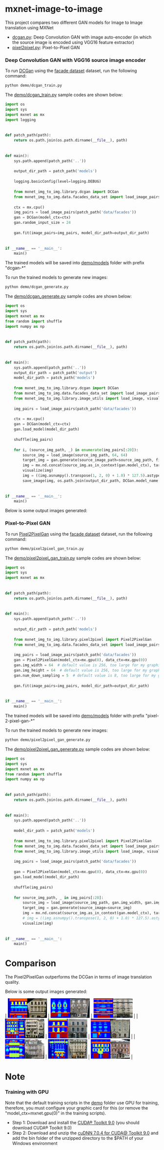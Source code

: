 # mxnet-image-to-image

This project compares two different GAN models for Image to Image translation using MXNet

* [dcgan.py](mxnet_img_to_img/library/dcgan.py): Deep Convolution GAN with image auto-encoder (in which the source 
image is encoded using VGG16 feature extractor)
* [pixel2pixel.py](mxnet_img_to_img/library/pixel2pixel.py): Pixel-to-Pixel GAN

### Deep Convolution GAN with VGG16 source image encoder

To run [DCGan](mxnet_img_to_img/library/dcgan.py) using 
the [facade dataset](http://cmp.felk.cvut.cz/~tylecr1/facade/) dataset, run the following command:

```bash
python demo/dcgan_train.py
```

The [demo/dcgan_train.py](demo/dcgan_train.py) sample codes are shown below:

```python
import os
import sys
import mxnet as mx
import logging


def patch_path(path):
    return os.path.join(os.path.dirname(__file__), path)


def main():
    sys.path.append(patch_path('..'))

    output_dir_path = patch_path('models')

    logging.basicConfig(level=logging.DEBUG)

    from mxnet_img_to_img.library.dcgan import DCGan
    from mxnet_img_to_img.data.facades_data_set import load_image_pairs

    ctx = mx.cpu()
    img_pairs = load_image_pairs(patch_path('data/facades'))
    gan = DCGan(model_ctx=ctx)
    gan.random_input_size = 24

    gan.fit(image_pairs=img_pairs, model_dir_path=output_dir_path)


if __name__ == '__main__':
    main()
```


The trained models will be saved into [demo/models](demo/models) folder with prefix "dcgan-*"

To run the trained models to generate new images:

```bash
python demo/dcgan_generate.py
```

The [demo/dcgan_generate.py](demo/dcgan_train.py) sample codes are shown below:

```python
import os
import sys
import mxnet as mx
from random import shuffle
import numpy as np


def patch_path(path):
    return os.path.join(os.path.dirname(__file__), path)


def main():
    sys.path.append(patch_path('..'))
    output_dir_path = patch_path('output')
    model_dir_path = patch_path('models')

    from mxnet_img_to_img.library.dcgan import DCGan
    from mxnet_img_to_img.data.facades_data_set import load_image_pairs
    from mxnet_img_to_img.library.image_utils import load_image, visualize, save_image

    img_pairs = load_image_pairs(patch_path('data/facades'))

    ctx = mx.cpu()
    gan = DCGan(model_ctx=ctx)
    gan.load_model(model_dir_path)

    shuffle(img_pairs)

    for i, (source_img_path, _) in enumerate(img_pairs[:20]):
        source_img = load_image(source_img_path, 64, 64)
        target_img = gan.generate(source_image_path=source_img_path, filename=str(i)+'.png', output_dir_path=output_dir_path)
        img = mx.nd.concat(source_img.as_in_context(gan.model_ctx), target_img, dim=2)
        visualize(img)
        img = ((img.asnumpy().transpose(1, 2, 0) + 1.0) * 127.5).astype(np.uint8)
        save_image(img, os.path.join(output_dir_path, DCGan.model_name + '-generated-' + str(i) + '.png'))


if __name__ == '__main__':
    main()

```

Below is some output images generated:

### Pixel-to-Pixel GAN

To run [Pixel2PixelGan](mxnet_img_to_img/library/pixel2pixel.py) using 
the [facade dataset](http://cmp.felk.cvut.cz/~tylecr1/facade/) dataset, run the following command:

```bash
python demo/pixel2pixel_gan_train.py
```

The [demo/pixel2pixel_gan_train.py](demo/pixel2pixel_gan_train.py) sample codes are shown below:

```python
import os
import sys
import mxnet as mx


def patch_path(path):
    return os.path.join(os.path.dirname(__file__), path)


def main():
    sys.path.append(patch_path('..'))

    output_dir_path = patch_path('models')

    from mxnet_img_to_img.library.pixel2pixel import Pixel2PixelGan
    from mxnet_img_to_img.data.facades_data_set import load_image_pairs

    img_pairs = load_image_pairs(patch_path('data/facades'))
    gan = Pixel2PixelGan(model_ctx=mx.gpu(0), data_ctx=mx.gpu(0))
    gan.img_width = 64  # default value is 256, too large for my graphics card memory
    gan.img_height = 64  # default value is 256, too large for my graphics card memory
    gan.num_down_sampling = 5  # default value is 8, too large for my graphics card memory

    gan.fit(image_pairs=img_pairs, model_dir_path=output_dir_path)


if __name__ == '__main__':
    main()

```

The trained models will be saved into [demo/models](demo/models) folder with prefix "pixel-2-pixel-gan-*"

To run the trained models to generate new images:

```bash
python demo/pixel2pixel_gan_generate.py
```

The [demo/pixel2pixel_gan_generate.py](demo/pixel2pixel_gan_train.py) sample codes are shown below:

```python
import os
import sys
import mxnet as mx
from random import shuffle
import numpy as np


def patch_path(path):
    return os.path.join(os.path.dirname(__file__), path)


def main():
    sys.path.append(patch_path('..'))

    model_dir_path = patch_path('models')

    from mxnet_img_to_img.library.pixel2pixel import Pixel2PixelGan
    from mxnet_img_to_img.data.facades_data_set import load_image_pairs
    from mxnet_img_to_img.library.image_utils import load_image, visualize

    img_pairs = load_image_pairs(patch_path('data/facades'))

    gan = Pixel2PixelGan(model_ctx=mx.gpu(0), data_ctx=mx.gpu(0))
    gan.load_model(model_dir_path)

    shuffle(img_pairs)

    for source_img_path, _ in img_pairs[:20]:
        source_img = load_image(source_img_path, gan.img_width, gan.img_height)
        target_img = gan.generate(source_image=source_img)
        img = mx.nd.concat(source_img.as_in_context(gan.model_ctx), target_img, dim=2)
        # img = ((img.asnumpy().transpose(1, 2, 0) + 1.0) * 127.5).astype(np.uint8)
        visualize(img)


if __name__ == '__main__':
    main()
```

# Comparison

The Pixel2PixelGan outperforms the DCGan in terms of image translation quality.

Below is some output images generated:

|  ![](images/pixel-2-pixel-gan-generated-1.png) | ![](images/pixel-2-pixel-gan-generated-2.png) | ![](images/pixel-2-pixel-gan-generated-3.png) |
|  ![](images/pixel-2-pixel-gan-generated-4.png) | ![](images/pixel-2-pixel-gan-generated-5.png) | ![](images/pixel-2-pixel-gan-generated-6.png) |
|  ![](images/pixel-2-pixel-gan-generated-7.png) | ![](images/pixel-2-pixel-gan-generated-8.png) | ![](images/pixel-2-pixel-gan-generated-9.png) |


# Note

### Training with GPU

Note that the default training scripts in the [demo](demo) folder use GPU for training, therefore, you must configure your
graphic card for this (or remove the "model_ctx=mxnet.gpu(0)" in the training scripts). 


* Step 1: Download and install the [CUDA® Toolkit 9.0](https://developer.nvidia.com/cuda-90-download-archive) (you should download CUDA® Toolkit 9.0)
* Step 2: Download and unzip the [cuDNN 7.0.4 for CUDA@ Toolkit 9.0](https://developer.nvidia.com/cudnn) and add the
bin folder of the unzipped directory to the $PATH of your Windows environment 

